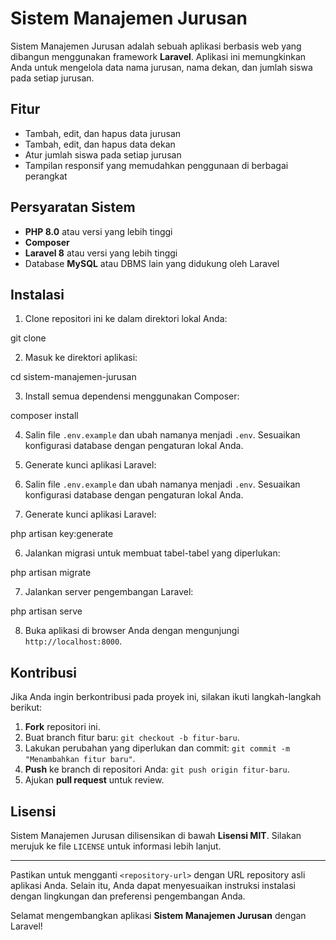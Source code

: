 # Sistem Manajemen Jurusan

Sistem Manajemen Jurusan adalah sebuah aplikasi berbasis web yang dibangun menggunakan framework **Laravel**. Aplikasi ini memungkinkan Anda untuk mengelola data nama jurusan, nama dekan, dan jumlah siswa pada setiap jurusan.

## Fitur

- Tambah, edit, dan hapus data jurusan
- Tambah, edit, dan hapus data dekan
- Atur jumlah siswa pada setiap jurusan
- Tampilan responsif yang memudahkan penggunaan di berbagai perangkat

## Persyaratan Sistem

- **PHP 8.0** atau versi yang lebih tinggi
- **Composer**
- **Laravel 8** atau versi yang lebih tinggi
- Database **MySQL** atau DBMS lain yang didukung oleh Laravel

## Instalasi

1. Clone repositori ini ke dalam direktori lokal Anda:

git clone <repository-url>


2. Masuk ke direktori aplikasi:

cd sistem-manajemen-jurusan


3. Install semua dependensi menggunakan Composer:

composer install


4. Salin file `.env.example` dan ubah namanya menjadi `.env`. Sesuaikan konfigurasi database dengan pengaturan lokal Anda.

5. Generate kunci aplikasi Laravel:


4. Salin file `.env.example` dan ubah namanya menjadi `.env`. Sesuaikan konfigurasi database dengan pengaturan lokal Anda.

5. Generate kunci aplikasi Laravel:

php artisan key:generate


6. Jalankan migrasi untuk membuat tabel-tabel yang diperlukan:

php artisan migrate


7. Jalankan server pengembangan Laravel:

php artisan serve


8. Buka aplikasi di browser Anda dengan mengunjungi `http://localhost:8000`.

## Kontribusi

Jika Anda ingin berkontribusi pada proyek ini, silakan ikuti langkah-langkah berikut:

1. **Fork** repositori ini.
2. Buat branch fitur baru: `git checkout -b fitur-baru`.
3. Lakukan perubahan yang diperlukan dan commit: `git commit -m "Menambahkan fitur baru"`.
4. **Push** ke branch di repositori Anda: `git push origin fitur-baru`.
5. Ajukan **pull request** untuk review.

## Lisensi

Sistem Manajemen Jurusan dilisensikan di bawah **Lisensi MIT**. Silakan merujuk ke file `LICENSE` untuk informasi lebih lanjut.

---

Pastikan untuk mengganti `<repository-url>` dengan URL repository asli aplikasi Anda. Selain itu, Anda dapat menyesuaikan instruksi instalasi dengan lingkungan dan preferensi pengembangan Anda.

Selamat mengembangkan aplikasi **Sistem Manajemen Jurusan** dengan Laravel!
